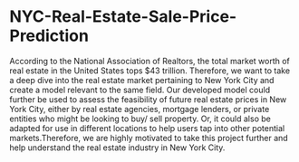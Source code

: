 # NYC-Real-Estate-Sale-Price-Prediction
According to the National Association of Realtors, the total market worth of real estate in the United States tops $43 trillion. Therefore, we want to take a deep dive into the real estate market pertaining to New York City and create a model relevant to the same field. Our developed model could further be used to assess the feasibility of future real estate prices in New York City, either by real estate agencies, mortgage lenders, or private entities who might be looking to buy/ sell property. Or, it could also be adapted for use in different locations to help users tap into other potential markets.Therefore, we are highly motivated to take this project further and help understand the real estate industry in New York City.

